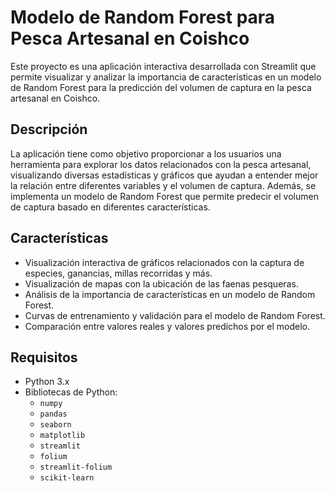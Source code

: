 # Modelo de Random Forest para Pesca Artesanal en Coishco

Este proyecto es una aplicación interactiva desarrollada con Streamlit que permite visualizar y analizar la importancia de características en un modelo de Random Forest para la predicción del volumen de captura en la pesca artesanal en Coishco.

## Descripción

La aplicación tiene como objetivo proporcionar a los usuarios una herramienta para explorar los datos relacionados con la pesca artesanal, visualizando diversas estadísticas y gráficos que ayudan a entender mejor la relación entre diferentes variables y el volumen de captura. Además, se implementa un modelo de Random Forest que permite predecir el volumen de captura basado en diferentes características.

## Características

- Visualización interactiva de gráficos relacionados con la captura de especies, ganancias, millas recorridas y más.
- Visualización de mapas con la ubicación de las faenas pesqueras.
- Análisis de la importancia de características en un modelo de Random Forest.
- Curvas de entrenamiento y validación para el modelo de Random Forest.
- Comparación entre valores reales y valores predichos por el modelo.

## Requisitos

- Python 3.x
- Bibliotecas de Python:
  - `numpy`
  - `pandas`
  - `seaborn`
  - `matplotlib`
  - `streamlit`
  - `folium`
  - `streamlit-folium`
  - `scikit-learn`
